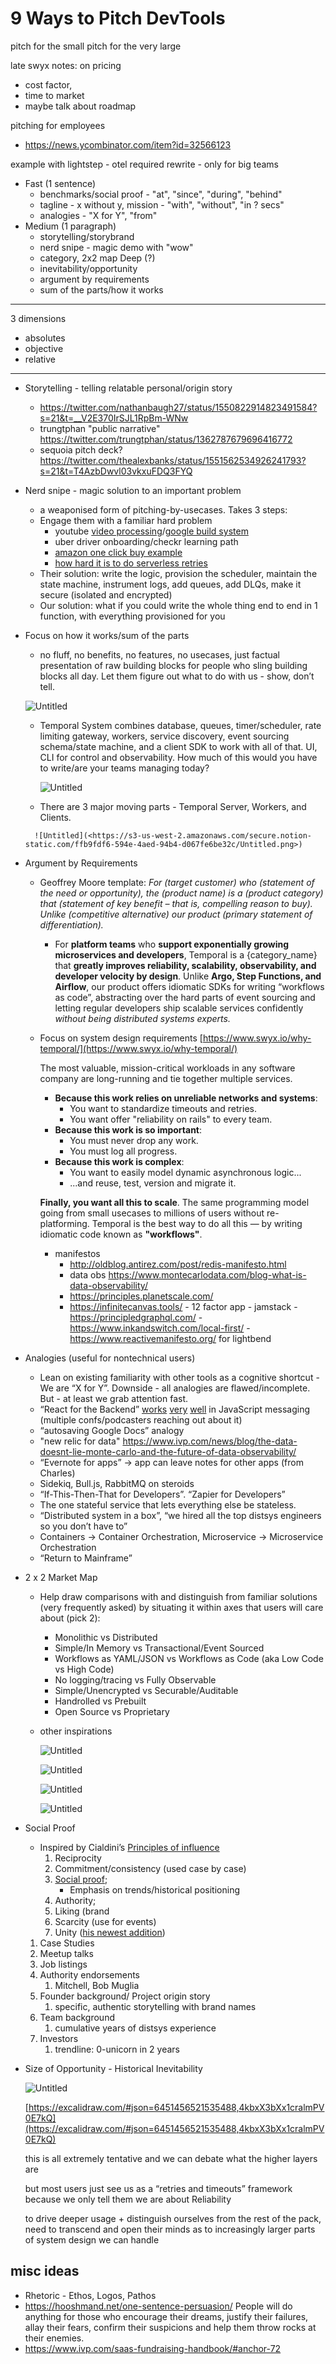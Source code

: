 
# 9 Ways to Pitch DevTools

pitch for the small
pitch for the very large


late swyx notes: on pricing
- cost factor, 
- time to market
- maybe talk about roadmap


pitching for employees
- https://news.ycombinator.com/item?id=32566123

example with lightstep - otel required rewrite - only for big teams



- Fast (1 sentence)
	- benchmarks/social proof - "at", "since", "during",  "behind"
	- tagline - x without y, mission - "with", "without", "in ? secs"
	- analogies - "X for Y", "from"
- Medium (1 paragraph)
	- storytelling/storybrand
	- nerd snipe - magic demo with "wow"
	- category, 2x2 map
Deep (?)
	- inevitability/opportunity
	- argument by requirements
	- sum of the parts/how it works

---

3 dimensions
- absolutes
- objective
- relative

---

- Storytelling - telling relatable personal/origin story
	- https://twitter.com/nathanbaugh27/status/1550822914823491584?s=21&t=__V2E370IrSJL1RpBm-WNw
	- trungtphan "public narrative" https://twitter.com/trungtphan/status/1362787679696416772
	- sequoia pitch deck? https://twitter.com/thealexbanks/status/1551562534926241793?s=21&t=T4AzbDwvl03vkxuFDQ3FYQ
- Nerd snipe - magic solution to an important problem
    -   a weaponised form of pitching-by-usecases. Takes 3 steps:
    -   Engage them with a familiar hard problem
        -   youtube [video processing](https://www.youtube.com/watch?v=aFLU6T15seY)/[google build system](https://www.youtube.com/watch?v=q0KGYwNbf-0)
        -   uber driver onboarding/checkr learning path
        -   [amazon one click buy example](https://www.youtube.com/watch?v=-QqIyICyXbU)
        -   [how hard it is to do serverless retries](https://aws.amazon.com/blogs/compute/using-amazon-sqs-dead-letter-queues-to-replay-messages/)
    -   Their solution: write the logic, provision the scheduler, maintain the state machine, instrument logs, add queues, add DLQs, make it secure (isolated and encrypted)
    -   Our solution: what if you could write the whole thing end to end in 1 function, with everything provisioned for you
- Focus on how it works/sum of the parts
    
    -   no fluff, no benefits, no features, no usecases, just factual presentation of raw building blocks for people who sling building blocks all day. Let them figure out what to do with us - show, don’t tell.
    
    ![Untitled](https://s3-us-west-2.amazonaws.com/secure.notion-static.com/07f971b9-fa6c-4d6c-a700-5a9d72e22e8d/Untitled.png)
    
    -   Temporal System combines database, queues, timer/scheduler, rate limiting gateway, workers, service discovery, event sourcing schema/state machine, and a client SDK to work with all of that. UI, CLI for control and observability. How much of this would you have to write/are your teams managing today?
        
        ![Untitled](https://s3-us-west-2.amazonaws.com/secure.notion-static.com/c2ca6215-0898-4740-8e09-f746ba8ffe6d/Untitled.png)
        
    -   There are 3 major moving parts - Temporal Server, Workers, and Clients.
        
    
    ```
      ![Untitled](<https://s3-us-west-2.amazonaws.com/secure.notion-static.com/ffb9fdf6-594e-4aed-94b4-d067fe6be32c/Untitled.png>)
    ```
- Argument by Requirements
    -   Geoffrey Moore template: _For (target customer) who (statement of the need or opportunity), the (product name) is a (product category) that (statement of key benefit – that is, compelling reason to buy). Unlike (competitive alternative) our product (primary statement of differentiation)._
        
        -   For **platform teams** who **support exponentially growing microservices and developers**, Temporal is a {category_name} that **greatly improves reliability, scalability, observability, and developer velocity by design**. Unlike **Argo, Step Functions, and Airflow**, our product offers idiomatic SDKs for writing “workflows as code”, abstracting over the hard parts of event sourcing and letting regular developers ship scalable services confidently _without being distributed systems experts._
    -   Focus on system design requirements [](https://www.swyx.io/why-temporal/)[https://www.swyx.io/why-temporal/](https://www.swyx.io/why-temporal/)
        
        The most valuable, mission-critical workloads in any software company are long-running and tie together multiple services.
        
        -   **Because this work relies on unreliable networks and systems**:
            -   You want to standardize timeouts and retries.
            -   You want offer "reliability on rails" to every team.
        -   **Because this work is so important**:
            -   You must never drop any work.
            -   You must log all progress.
        -   **Because this work is complex**:
            -   You want to easily model dynamic asynchronous logic...
            -   ...and reuse, test, version and migrate it.
        
        **Finally, you want all this to scale**. The same programming model going from small usecases to millions of users without re-platforming. Temporal is the best way to do all this — by writing idiomatic code known as **"workflows"**.
        - manifestos
	        - http://oldblog.antirez.com/post/redis-manifesto.html
	        - data obs https://www.montecarlodata.com/blog-what-is-data-observability/
	        - https://principles.planetscale.com/
	        - https://infinitecanvas.tools/
					- 12 factor app
					- jamstack
					- https://principledgraphql.com/
					- https://www.inkandswitch.com/local-first/
					- https://www.reactivemanifesto.org/  for lightbend
- Analogies (useful for nontechnical users)
    
    -   Lean on existing familiarity with other tools as a cognitive shortcut - We are “X for Y”. Downside - all analogies are flawed/incomplete. But - at least we grab attention fast.
    -   “React for the Backend” [works](https://changelog.com/jsparty/208) [very](https://docs.google.com/presentation/d/1AarTDS7Xf6twyPk45LhUWAY70KPKH1Vb6DFj4IZ-Nt0/edit) [well](https://docs.google.com/presentation/d/1sJSqNy-t-kVxzrWlqMTp_03nI7Zo8Znr7k0f0C6L9ig/edit) in JavaScript messaging (multiple confs/podcasters reaching out about it)
    -   “autosaving Google Docs” analogy
    - "new relic for data" https://www.ivp.com/news/blog/the-data-doesnt-lie-monte-carlo-and-the-future-of-data-observability/
    -   “Evernote for apps” → app can leave notes for other apps (from Charles)
    -   Sidekiq, Bull.js, RabbitMQ on steroids
    -   “If-This-Then-That for Developers”. “Zapier for Developers”
    -   The one stateful service that lets everything else be stateless.
    -   “Distributed system in a box”, “we hired all the top distsys engineers so you don’t have to”
    -   Containers → Container Orchestration, Microservice → Microservice Orchestration
    -   “Return to Mainframe”
- 2 x 2 Market Map
    -   Help draw comparisons with and distinguish from familiar solutions (very frequently asked) by situating it within axes that users will care about (pick 2):
        -   Monolithic vs Distributed
        -   Simple/In Memory vs Transactional/Event Sourced
        -   Workflows as YAML/JSON vs Workflows as Code (aka Low Code vs High Code)
        -   No logging/tracing vs Fully Observable
        -   Simple/Unencrypted vs Securable/Auditable
        -   Handrolled vs Prebuilt
        -   Open Source vs Proprietary
    -   other inspirations
        
        ![Untitled](https://s3-us-west-2.amazonaws.com/secure.notion-static.com/d333da29-c888-405a-94ea-ef2abf2f70ac/Untitled.png)
        
        ![Untitled](https://s3-us-west-2.amazonaws.com/secure.notion-static.com/309499e0-a743-433c-8c1c-7fee6126a783/Untitled.png)
        
        ![Untitled](https://s3-us-west-2.amazonaws.com/secure.notion-static.com/23b72825-1824-425e-b3b3-88d1011f4c50/Untitled.png)
        
        ![Untitled](https://s3-us-west-2.amazonaws.com/secure.notion-static.com/f149b819-415b-4b72-a2d3-5b1475ae1051/Untitled.png)
- Social Proof
    
    -   Inspired by Cialdini’s [Principles of influence](https://cxl.com/blog/cialdinis-principles-persuasion/)
        1.  Reciprocity
        2.  Commitment/consistency (used case by case)
        3.  [Social proof](https://cxl.com/blog/is-social-proof-really-that-important/);
            -   Emphasis on trends/historical positioning
        4.  Authority;
        5.  Liking (brand
        6.  Scarcity (use for events)
        7.  Unity ([his newest addition](https://cxl.com/blog/cialdini-unity/))
    
    1.  Case Studies
    2.  Meetup talks
    3.  Job listings
    4.  Authority endorsements
        1.  Mitchell, Bob Muglia
    5.  Founder background/ Project origin story
        1.  specific, authentic storytelling with brand names
    6.  Team background
        1.  cumulative years of distsys experience
    7.  Investors
        1.  trendline: 0-unicorn in 2 years
- Size of Opportunity - Historical Inevitability
    
    ![Untitled](https://s3-us-west-2.amazonaws.com/secure.notion-static.com/39a86cd2-8bec-4c7e-ab90-ec8eb0f014e1/Untitled.png)
    
    [](https://excalidraw.com/#json=6451456521535488,4kbxX3bXx1cralmPV0E7kQ)[https://excalidraw.com/#json=6451456521535488,4kbxX3bXx1cralmPV0E7kQ](https://excalidraw.com/#json=6451456521535488,4kbxX3bXx1cralmPV0E7kQ)
    
    this is all extremely tentative and we can debate what the higher layers are
    
    but most users just see us as a “retries and timeouts” framework because we only tell them we are about Reliability
    
    to drive deeper usage + distinguish ourselves from the rest of the pack, need to transcend and open their minds as to increasingly larger parts of system design we can handle


## misc ideas

-   Rhetoric - Ethos, Logos, Pathos
- https://hooshmand.net/one-sentence-persuasion/ People will do anything for those who encourage their dreams, justify their failures, allay their fears, confirm their suspicions and help them throw rocks at their enemies.
- https://www.ivp.com/saas-fundraising-handbook/#anchor-72
